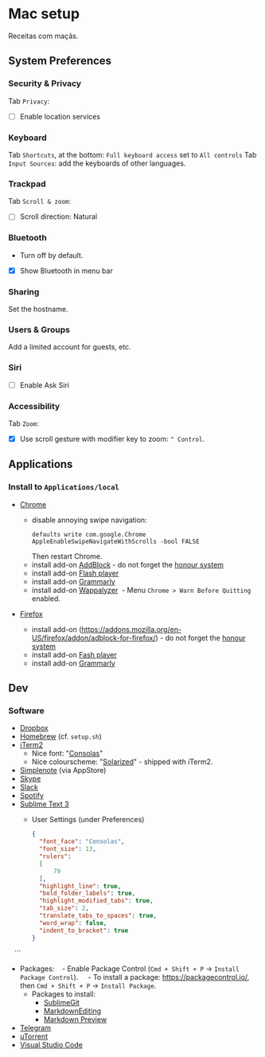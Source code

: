 # Mac setup
Receitas com maçãs.


## System Preferences

### Security & Privacy
Tab `Privacy`:
- [ ] Enable location services


### Keyboard
Tab `Shortcuts`, at the bottom: `Full keyboard access` set to `All controls`
Tab `Input Sources`: add the keyboards of other languages.


### Trackpad
Tab `Scroll & zoom`:
- [ ] Scroll direction: Natural


### Bluetooth
- Turn off by default.
- [x] Show Bluetooth in menu bar


### Sharing
Set the hostname.


### Users & Groups
Add a limited account for guests, etc.


### Siri
- [ ] Enable Ask Siri


### Accessibility
Tab `Zoom`:
- [x] Use scroll gesture with modifier key to zoom: `^ Control`.

## Applications

### Install to `Applications/local`
- [Chrome](https://www.google.com/chrome/browser/features.html)
  - disable annoying swipe navigation:
    ```
    defaults write com.google.Chrome AppleEnableSwipeNavigateWithScrolls -bool FALSE
    ```
    Then restart Chrome.
  - install add-on [AddBlock](https://chrome.google.com/webstore/detail/adblock/gighmmpiobklfepjocnamgkkbiglidom) - do not forget the [honour system](https://getadblock.com/installed)
  - install add-on [Flash player](https://get.adobe.com/flashplayer/download/?installer=FP_27_Mac_for_Opera_and_Chromium_-_PPAPI&stype=7755&standalone=1)
  - install add-on [Grammarly](https://www.grammarly.com)
  - install add-on [Wappalyzer](https://chrome.google.com/webstore/detail/wappalyzer/gppongmhjkpfnbhagpmjfkannfbllamg?hl=en)
  - Menu `Chrome > Warn Before Quitting` enabled.

- [Firefox](https://www.mozilla.org/en-GB/firefox/new/)
  - install add-on (https://addons.mozilla.org/en-US/firefox/addon/adblock-for-firefox/) - do not forget the [honour system](https://getadblock.com/installed)
  - install add-on [Fash player](https://get.adobe.com/flashplayer/?installer=FP_27_Mac_for_Safari_and_Firefox_-_NPAPI&stype=7755&standalone=1)
  - install add-on [Grammarly](https://www.grammarly.com)
  
## Dev

### Software

- [Dropbox](https://www.dropbox.com/downloading)
- [Homebrew](https://brew.sh/) (cf. `setup.sh`)
- [iTerm2](https://www.iterm2.com/)
  - Nice font: "[Consolas](https://github.com/nicolashery/mac-dev-setup/blob/master/README.md#consolas)"
  - Nice colourscheme: "[Solarized](http://ethanschoonover.com/solarized)" - shipped with iTerm2.
- [Simplenote](https://simplenote.com/) (via AppStore)
- [Skype](https://www.skype.com/en/new/)
- [Slack](https://slack.com/download)
- [Spotify](https://www.spotify.com/)
- [Sublime Text 3](https://www.sublimetext.com/3)
  - User Settings (under Preferences)

    ```json
    {
      "font_face": "Consolas",
      "font_size": 13,
      "rulers":
      [
          79
      ],
      "highlight_line": true,
      "bold_folder_labels": true,
      "highlight_modified_tabs": true,
      "tab_size": 2,
      "translate_tabs_to_spaces": true,
      "word_wrap": false,
      "indent_to_bracket": true
    }
    ```
    
  - Packages:
    - Enable Package Control (`Cmd + Shift + P` -> `Install Package Control`).
     - To install a package: https://packagecontrol.io/, then `Cmd + Shift + P` -> `Install Package`.
     - Packages to install:
       - [SublimeGit](https://packagecontrol.io/packages/SublimeGit)
       - [MarkdownEditing](https://packagecontrol.io/packages/MarkdownEditing)
       - [Markdown Preview](https://packagecontrol.io/packages/Markdown%20Preview)
- [Telegram](https://desktop.telegram.org/)
- [uTorrent](http://www.utorrent.com/)
- [Visual Studio Code](https://code.visualstudio.com/Download)
